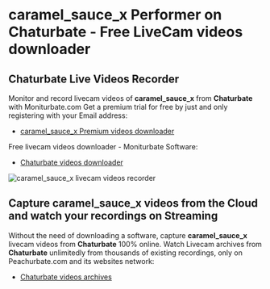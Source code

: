 # caramel_sauce_x Performer on Chaturbate - Free LiveCam videos downloader

## Chaturbate Live Videos Recorder

Monitor and record livecam videos of **caramel_sauce_x** from **Chaturbate** with Moniturbate.com
Get a premium trial for free by just and only registering with your Email address:
* [caramel_sauce_x Premium videos downloader](https://moniturbate.com/request-demo-licence-key.html)

Free livecam videos downloader - Moniturbate Software:
* [Chaturbate videos downloader](https://moniturbate.com/moniturbate-download-software.html)

![caramel_sauce_x livecam videos recorder](https://peachurnet.com/templates/moniturbate-software.png)


## Capture caramel_sauce_x videos from the Cloud and watch your recordings on Streaming

Without the need of downloading a software, capture **caramel_sauce_x** livecam videos from **Chaturbate** 100% online.
Watch Livecam archives from **Chaturbate** unlimitedly from thousands of existing recordings, only on Peachurbate.com and its websites network:
* [Chaturbate videos archives](https://peachurnet.com/)